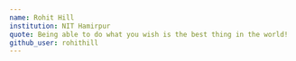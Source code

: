 ```yaml
---
name: Rohit Hill
institution: NIT Hamirpur
quote: Being able to do what you wish is the best thing in the world!
github_user: rohithill
---
```

